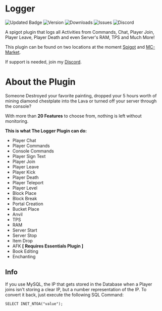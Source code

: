 # Logger

![Updated Badge](https://badges.pufler.dev/updated/ExceptedPrism3/Logger)
![Version](https://img.shields.io/github/v/release/ExceptedPrism3/Logger)
![Downloads](https://img.shields.io/github/downloads/ExceptedPrism3/Logger/total)
![Issues](https://img.shields.io/github/issues/ExceptedPrism3/Logger)
![Discord](https://img.shields.io/discord/850407951629287424)

A spigot plugin that logs all Activities from Commands, Chat, Player Join, Player Leave, Player Death and even Server's RAM, TPS and Much More!

This plugin can be found on two locations at the moment [Spigot](https://www.spigotmc.org/resources/logger.94236) and [MC-Market](https://www.mc-market.org/resources/20657/).

If support is needed, join my [Discord](https://discord.gg/MfR5mcpVfX).

# About the Plugin
Someone Destroyed your favorite painting, dropped your 5 hours worth of mining diamond chestplate into the Lava or turned off your server through the console?

With more than **20 Features** to choose from, nothing is left without monitoring.

**This is what The Logger Plugin can do:**
* Player Chat
* Player Commands
* Console Commands
* Player Sign Text
* Player Join
* Player Leave
* Player Kick
* Player Death
* Player Teleport
* Player Level
* Block Place
* Block Break
* Portal Creation
* Bucket Place
* Anvil
* TPS
* RAM
* Server Start
* Server Stop
* Item Drop
* AFK **[ Requires Essentials Plugin ]**
* Book Editing
* Enchanting

## Info
If you use MySQL, the IP that gets stored in the Database when a Player joins
isn't storing a clear IP, but a number representation of the IP.
To convert it back, just execute the following SQL Command:

```mysql
SELECT INET_NTOA("value");
```
